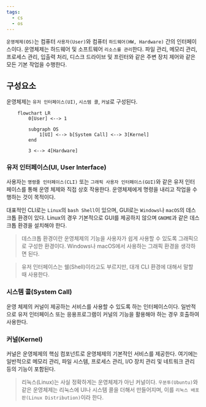```yaml
---
tags:
  - cs
  - os
---
```


`운영체제(OS)`는 컴퓨터 `사용자(User)`와 컴퓨터 `하드웨어(HW, Hardware)` 간의 인터페이스이다. 운영체제는 하드웨어 및 소프트웨어 `리소스를 관리`한다. 파일 관리, 메모리 관리, 프로세스 관리, 입출력 처리, 디스크 드라이브 및 프린터와 같은 주변 장치 제어와 같은 모든 기본 작업을 수행한다.

구성요소
---

운영체제는 `유저 인터페이스(UI)`, `시스템 콜`, `커널`로 구성된다.

```mermaid
	flowchart LR
		0[User] <--> 1
		
		subgraph OS
			1[UI] <--> b[System Call] <--> 3[Kernel]
		end
		
		3 <--> 4[Hardware]
```

### 유저 인터페이스(UI, User Interface)

사용자는 `명령줄 인터페이스(CLI)` 또는 `그래픽 사용자 인터페이스(GUI)`와 같은 유저 인터페이스를 통해 운영 체제와 직접 상호 작용한다. 운영체제에게 명령을 내리고 작업을 수행하는 것이 목적이다.

대표적인 CLI로는 `Linux`의 `bash Shell`이 있으며, GUI로는 `Windows`나 `macOS`의 데스크톱 환경이 있다. Linux의 경우 기본적으로 GUI를 제공하지 않으며 `GNOME`과 같은 데스크톱 환경을 설치해야 한다.

> 데스크톱 환경이란 운영체제의 기능을 사용자가 쉽게 사용할 수 있도록 그래픽으로 구성한 환경이다. Windows나 macOS에서 사용하는 그래픽 환경을 생각하면 된다.

> 유저 인터페이스는 쉘(Shell)이라고도 부르지만, 대개 CLI 환경에 대해서 말할 때 사용한다. 

### 시스템 콜(System Call)

운영 체제의 커널이 제공하는 서비스를 사용할 수 있도록 하는 인터페이스이다. 일반적으로 유저 인터페이스 또는 응용프로그램이 커널의 기능을 활용해야 하는 경우 호출하여 사용한다.

### 커널(Kernel)

커널은 운영체제의 핵심 컴포넌트로 운영체제의 기본적인 서비스를 제공한다. 여기에는 일반적으로 메모리 관리, 파일 시스템, 프로세스 관리, I/O 장치 관리 및 네트워크 관리 등의 기능이 포함된다.

> 리눅스(Linux)는 사실 정확하게는 운영체제가 아닌 커널이다. `우분투(Ubuntu)`와 같은 운영체제는 리눅스에 UI나 시스템 콜을 더해서 만들어지며, 이를 `리눅스 배포판(Linux Distribution)`이라 한다.
